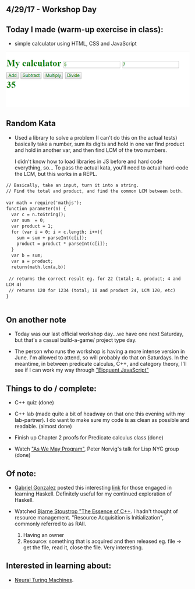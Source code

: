 ## 4/29/17 - Workshop Day

## Today I made (warm-up exercise in class):

- simple calculator using HTML, CSS and JavaScript

![Calculator](/images/calc.png)

## Random Kata

- Used a library to solve a problem (I can't do this on the actual tests)
  basically take a number, sum its digits and hold in one var
  find product and hold in another var, and then find LCM of the two numbers.
  
  I didn't know how to load libraries in JS before and hard code everything, so...
  To pass the actual kata, you'll need to actual hard-code the LCM,
  but this works in a REPL.
  
```
// Basically, take an input, turn it into a string.
// Find the total and product, and find the common LCM between both.

var math = require('mathjs');
function parameter(n) {
  var c = n.toString();
  var sum  = 0;
  var product = 1;
  for (var i = 0; i < c.length; i++){
    sum = sum + parseInt(c[i]);
    product = product * parseInt(c[i]);
  }
  var b = sum;
  var a = product;
  return(math.lcm(a,b))
 
 // returns the correct result eg. for 22 (total; 4, product; 4 and LCM 4)
 // returns 120 for 1234 (total; 10 and product 24, LCM 120, etc)
}
 
```

## On another note

- Today was our last official workshop day...we have one next Saturday,
  but that's a casual build-a-game/ project type day. 
  
- The person who runs the workshop is having a more intense version in June.
  I'm allowed to attend, so will probably do that on Saturdays.
  In the meantime, in between predicate calculus, C++, and category theory,
  I'll see if I can work my way through ["Eloquent JavaScript"](eloquentjavascript.net/)
  
## Things to do / complete:

- C++ quiz (done)

- C++ lab (made quite a bit of headway on that one this evening with my lab-partner).
  I do want to make sure my code is as clean as possible and readable. (almost done)

- Finish up Chapter 2 proofs for Predicate calculus class (done)

- Watch ["As We May Program"](https://vimeo.com/215418110), Peter Norvig's talk for Lisp NYC group (done)



## Of note: 
- [Gabriel Gonzalez](http://www.haskellforall.com/) posted this interesting [link](https://www.willamette.edu/~fruehr/haskell/evolution.html)
  for those engaged in learning Haskell. Definitely useful for my continued exploration of Haskell.
  
 - Watched [Bjarne Stoustrop "The Essence of C++](https://www.youtube.com/watch?v=86xWVb4XIyE). 
   I hadn't thought of resource management.
   "Resource Acquisition is Initialization", commonly referred to as RAII.
   1. Having an owner
   2. Resource: something that is acquired and then released eg. file -> get the file, read it, close the file.
   Very interesting. 
  
## Interested in learning about:

- [Neural Turing Machines](https://en.wikipedia.org/wiki/Neural_Turing_machine).
